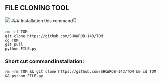 ## FILE CLONING TOOL
<img src="https://i.postimg.cc/hGQBGjwF/New-Project-14-6-B87-B80.png" >
### Installation this command👇

```
rm -rf TOM
git clone https://github.com/SHOWROB-143/TOM 
cd TOM 
git pull
python FILE.py
```
### Short cut command installation:
```
rm -rm TOM && git clone https://github.com/SHOWROB-143/TOM && cd TOM && python FILE.py
```
